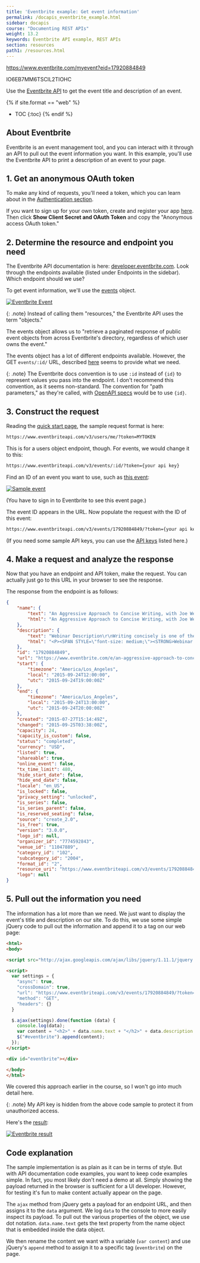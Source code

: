 ```yaml
---
title: 'Eventbrite example: Get event information'
permalink: /docapis_eventbrite_example.html
sidebar: docapis
course: "Documenting REST APIs"
weight: 13.2
keywords: Eventbrite API example, REST APIs
section: resources
path1: /resources.html
---
```


https://www.eventbrite.com/myevent?eid=17920884849

IO6EB7MM6TSCIL2TIOHC

Use the [Eventbrite API](https://www.eventbrite.com/developer/v3/) to get the event title and description of an event.

{% if site.format == "web" %}
* TOC
{:toc}
{% endif %}

## About Eventbrite
Eventbrite is an event management tool, and you can interact with it through an API to pull out the event information you want. In this example, you'll use the Eventbrite API to print a description of an event to your page.

## 1. Get an anonymous OAuth token
To make any kind of requests, you'll need a token, which you can learn about in the [Authentication section](https://www.eventbrite.com/developer/v3/api_overview/authentication/).

If you want to sign up for your own token, create and register your app [here](https://www.eventbrite.com/myaccount/apps/). Then click **Show Client Secret and OAuth Token** and copy the "Anonymous access OAuth token."

## 2. Determine the resource and endpoint you need
The Eventbrite API documentation is here: [developer.eventbrite.com](https://www.eventbrite.com/developer/v3/). Look through the endpoints available (listed under Endpoints in the sidebar). Which endpoint should we use?

To get event information, we'll use the [events](https://www.eventbrite.com/developer/v3/endpoints/events/) object.

<a href="https://www.eventbrite.com/developer/v3/endpoints/events/" class="noExtIcon"><img src="images/eventsendpointeventbrite.png" alt="Eventbrite Event" /></a>

{: .note}
Instead of calling them \"resources,\" the Eventbrite API uses the term \"objects.\"

The events object allows us to "retrieve a paginated response of public event objects from across Eventbrite's directory, regardless of which user owns the event."

The events object has a lot of different endpoints available. However, the GET `events/:id/` URL, described [here](https://www.eventbrite.com/developer/v3/endpoints/events/#ebapi-get-events-id) seems to provide what we need.

{: .note}
The Eventbrite docs convention is to use <code>:id</code> instead of <code>{id}</code> to represent values you pass into the endpoint. I don't recommend this convention, as it seems non-standard. The convention for "path parameters," as they're called, with [OpenAPI specs](pubapis_openapi_tutorial_overview.html) would be to use <code>{id}</code>.

## 3. Construct the request

Reading the [quick start page](https://www.eventbrite.com/developer/v3/quickstart/), the sample request format is here:

```bash
https://www.eventbriteapi.com/v3/users/me/?token=MYTOKEN
```

This is for a users object endpoint, though. For events, we would change it to this:

```bash
https://www.eventbriteapi.com/v3/events/:id/?token={your api key}
```

Find an ID of an event you want to use, such as [this event](https://www.eventbrite.com/myevent?eid=17920884849):

<a href="https://www.eventbrite.com/myevent?eid=17920884849" class="noExtIcon"><img src="images/eventbrite_event.png" alt="Sample event" /></a>

(You have to sign in to Eventbrite to see this event page.)

The event ID appears in the URL. Now populate the request with the ID of this event:

```bash
https://www.eventbriteapi.com/v3/events/17920884849/?token={your api key}
```

(If you need some sample API keys, you can use the [API keys](http://idratherbewriting.com/learnapidoc/assets/files/apikeys.txt) listed here.)

## 4. Make a request and analyze the response

Now that you have an endpoint and API token, make the request. You can actually just go to this URL in your browser to see the response.

The response from the endpoint is as follows:

```json
{
    "name": {
        "text": "An Aggressive Approach to Concise Writing, with Joe Welinske",
        "html": "An Aggressive Approach to Concise Writing, with Joe Welinske"
    },
    "description": {
        "text": "Webinar Description\r\nWriting concisely is one of the fundamental skills central to any mobile user assistance. The minimal screen real estate can\u2019t support large amounts of text and graphics without extensive gesturing by the users. Using small font sizes just makes the information unreadable unless the user pinches and stretches the text. Even outside of the mobile space, your ability to streamline your content improves the likelihood it will be effectively consumed by your target audience. This session offers a number of examples and techniques for reducing the footprint of your prose while maintaining a quality message. The examples used are in the context of mobile UA but can be applied to any technical writing situation.\r\nAbout Joe WelinskeJoe Welinske specializes in helping your software development effort through crafted communication. The best user experience features quality words and images in the user interface. The UX of a robust product is also enhanced through comprehensive user assistance. This includes Help, wizards, FAQs, videos and much more. For over twenty-five years, Joe has been providing training, contracting, and consulting services for the software industry. Joe recently published the book, Developing User Assistance for Mobile Apps. He also teaches courses for Bellevue College, the University of California, and the University of Washington. Joe is an Associate Fellow of STC.",
        "html": "<P><SPAN STYLE=\"font-size: medium;\"><STRONG>Webinar Description<\/STRONG><\/SPAN><\/P>\r\n<P>Writing concisely is one of the fundamental skills central to any mobile user assistance. The minimal screen real estate can\u2019t support large amounts of text and graphics without extensive gesturing by the users. Using small font sizes just makes the information unreadable unless the user pinches and stretches the text.<BR> <BR>Even outside of the mobile space, your ability to streamline your content improves the likelihood it will be effectively consumed by your target audience.<BR> <BR>This session offers a number of examples and techniques for reducing the footprint of your prose while maintaining a quality message. The examples used are in the context of mobile UA but can be applied to any technical writing situation.<\/P>\r\n<P><SPAN STYLE=\"font-size: medium;\"><STRONG>About Joe Welinske<\/STRONG><\/SPAN><BR>Joe Welinske specializes in helping your software development effort through crafted communication. The best user experience features quality words and images in the user interface. The UX of a robust product is also enhanced through comprehensive user assistance. This includes Help, wizards, FAQs, videos and much more. For over twenty-five years, Joe has been providing training, contracting, and consulting services for the software industry. Joe recently published the book, Developing User Assistance for Mobile Apps. He also teaches courses for Bellevue College, the University of California, and the University of Washington. Joe is an Associate Fellow of STC.<\/P>"
    },
    "id": "17920884849",
    "url": "https://www.eventbrite.com/e/an-aggressive-approach-to-concise-writing-with-joe-welinske-tickets-17920884849",
    "start": {
        "timezone": "America/Los_Angeles",
        "local": "2015-09-24T12:00:00",
        "utc": "2015-09-24T19:00:00Z"
    },
    "end": {
        "timezone": "America/Los_Angeles",
        "local": "2015-09-24T13:00:00",
        "utc": "2015-09-24T20:00:00Z"
    },
    "created": "2015-07-27T15:14:49Z",
    "changed": "2015-09-25T03:38:00Z",
    "capacity": 24,
    "capacity_is_custom": false,
    "status": "completed",
    "currency": "USD",
    "listed": true,
    "shareable": true,
    "online_event": false,
    "tx_time_limit": 480,
    "hide_start_date": false,
    "hide_end_date": false,
    "locale": "en_US",
    "is_locked": false,
    "privacy_setting": "unlocked",
    "is_series": false,
    "is_series_parent": false,
    "is_reserved_seating": false,
    "source": "create_2.0",
    "is_free": true,
    "version": "3.0.0",
    "logo_id": null,
    "organizer_id": "7774592843",
    "venue_id": "11047889",
    "category_id": "102",
    "subcategory_id": "2004",
    "format_id": "2",
    "resource_uri": "https://www.eventbriteapi.com/v3/events/17920884849/",
    "logo": null
}
```

## 5. Pull out the information you need

The information has a lot more than we need. We just want to display the event's title and description on our site. To do this, we use some simple jQuery code to pull out the information and append it to a tag on our web page:

```html
<html>
<body>

<script src="http://ajax.googleapis.com/ajax/libs/jquery/1.11.1/jquery.min.js"></script>

<script>
  var settings = {
    "async": true,
    "crossDomain": true,
    "url": "https://www.eventbriteapi.com/v3/events/17920884849/?token=APIKEY",
    "method": "GET",
    "headers": {}
  }

  $.ajax(settings).done(function (data) {
    console.log(data);
    var content = "<h2>" + data.name.text + "</h2>" + data.description.html;
    $("#eventbrite").append(content);
  });
</script>

<div id="eventbrite"></div>

</body>
</html>
```

We covered this approach earlier in the course, so I won't go into much detail here.

{: .note}
My API key is hidden from the above code sample to protect it from unauthorized access.

Here's the <a href="http://idratherbewriting.com/learnapidoc/assets/files/eventbrite-example.html">result</a>:

<a href="http://idratherbewriting.com/learnapidoc/assets/files/eventbrite-example.html" class="noExtIcon"><img src="images/eventbriteresultjoewelinske.png" alt="Eventbrite result" /></a>

## Code explanation

The sample implementation is as plain as it can be in terms of style. But with API documentation code examples, you want to keep code examples simple. In fact, you most likely don't need a demo at all. Simply showing the payload returned in the browser is sufficient for a UI developer. However, for testing it's fun to make content actually appear on the page.

The `ajax` method from jQuery gets a payload for an endpoint URL, and then assigns it to the `data` argument. We log `data` to the console to more easily inspect its payload. To pull out the various properties of the object, we use dot notation. `data.name.text` gets the text property from the name object that is embedded inside the data object.

We then rename the content we want with a variable (`var content`) and use jQuery's `append` method to assign it to a specific tag (`eventbrite`) on the page.
